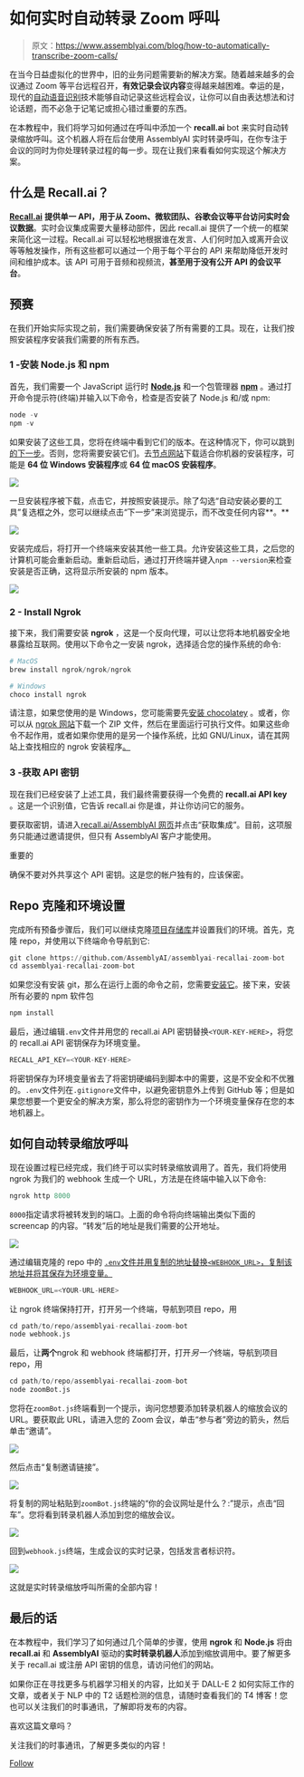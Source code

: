 # 如何实时自动转录 Zoom 呼叫

> 原文：<https://www.assemblyai.com/blog/how-to-automatically-transcribe-zoom-calls/>

在当今日益虚拟化的世界中，旧的业务问题需要新的解决方案。随着越来越多的会议通过 Zoom 等平台远程召开，**有效记录会议内容**变得越来越困难。幸运的是，现代的[自动语音识别](https://www.assemblyai.com/blog/what-is-asr/)技术能够自动记录这些远程会议，让你可以自由表达想法和讨论话题，而不必急于记笔记或担心错过重要的东西。

在本教程中，我们将学习如何通过在呼叫中添加一个 **recall.ai** bot 来实时自动转录缩放呼叫。这个机器人将在后台使用 AssemblyAI 实时转录呼叫，在你专注于会议的同时为你处理转录过程的每一步。现在让我们来看看如何实现这个解决方案。

## 什么是 Recall.ai？

[**Recall.ai**](https://www.recall.ai/) **提供单一 API，用于从 Zoom、微软团队、谷歌会议等平台访问实时会议数据**。实时会议集成需要大量移动部件，因此 recall.ai 提供了一个统一的框架来简化这一过程。Recall.ai 可以轻松地根据谁在发言、人们何时加入或离开会议等等触发操作，所有这些都可以通过一个用于每个平台的 API 来帮助降低开发时间和维护成本。该 API 可用于音频和视频流，**甚至用于没有公开 API 的会议平台**。

## 预赛

在我们开始实际实现之前，我们需要确保安装了所有需要的工具。现在，让我们按照安装程序安装我们需要的所有东西。

### 1 -安装 Node.js 和 npm

首先，我们需要一个 JavaScript 运行时 **[Node.js](https://en.wikipedia.org/wiki/Node.js)** 和一个包管理器 **[npm](https://en.wikipedia.org/wiki/Npm_(software))** 。通过打开命令提示符(终端)并输入以下命令，检查是否安装了 Node.js 和/或 npm:

```py
node -v
npm -v
```

如果安装了这些工具，您将在终端中看到它们的版本。在这种情况下，你可以跳到[的下一步](#2install-ngrok)。否则，您将需要安装它们。去[节点网站](https://nodejs.org/en/download/)下载适合你机器的安装程序，可能是 **64 位 Windows 安装程序**或 **64 位 macOS 安装程序**。

![](img/b03f2ac1ee85dcf485aa48989daf8bfd.png)

一旦安装程序被下载，点击它，并按照安装提示。除了勾选“自动安装必要的工具”复选框之外，您可以继续点击“下一步”来浏览提示，而不改变任何内容**。**

![](img/b097e25d767f954c4405719b5b4f3d6a.png)

安装完成后，将打开一个终端来安装其他一些工具。允许安装这些工具，之后您的计算机可能会重新启动。重新启动后，通过打开终端并键入`npm --version`来检查安装是否正确，这将显示所安装的 npm 版本。

![](img/b8a1ad130b45eb40cd37d179df06d568.png)

### 2 - Install Ngrok

接下来，我们需要安装 **ngrok** ，这是一个反向代理，可以让您将本地机器安全地暴露给互联网。使用以下命令之一安装 ngrok，选择适合您的操作系统的命令:

```py
# MacOS
brew install ngrok/ngrok/ngrok

# Windows
choco install ngrok
```

请注意，如果您使用的是 Windows，您可能需要先[安装 chocolatey](https://chocolatey.org/install) 。或者，你可以从 [ngrok 网站](https://ngrok.com/download)下载一个 ZIP 文件，然后在里面运行可执行文件。如果这些命令不起作用，或者如果你使用的是另一个操作系统，比如 GNU/Linux，请在其网站上查找相应的 ngrok 安装程序[。](https://ngrok.com/download)

### 3 -获取 API 密钥

现在我们已经安装了上述工具，我们最终需要获得一个免费的 **recall.ai API key** 。这是一个识别值，它告诉 recall.ai 你是谁，并让你访问它的服务。

要获取密钥，请进入[recall.ai/AssemblyAI 网页](https://www.recall.ai/assemblyai)并点击“获取集成”。目前，这项服务只能通过邀请提供，但只有 AssemblyAI 客户才能使用。

重要的

确保不要对外共享这个 API 密钥。这是您的帐户独有的，应该保密。

## Repo 克隆和环境设置

完成所有预备步骤后，我们可以继续克隆[项目存储库](https://github.com/AssemblyAI/assemblyai-recallai-zoom-bot)并设置我们的环境。首先，克隆 repo，并使用以下终端命令导航到它:

```py
git clone https://github.com/AssemblyAI/assemblyai-recallai-zoom-bot
cd assemblyai-recallai-zoom-bot
```

如果您没有安装 git，那么在运行上面的命令之前，您需要[安装它](https://git-scm.com/downloads)。接下来，安装所有必要的 npm 软件包

```py
npm install
```

最后，通过编辑`.env`文件并用您的 recall.ai API 密钥替换`<YOUR-KEY-HERE>`，将您的 recall.ai API 密钥保存为环境变量。

```py
RECALL_API_KEY=<YOUR-KEY-HERE> 
```

将密钥保存为环境变量省去了将密钥硬编码到脚本中的需要，这是不安全和不优雅的。`.env`文件列在`.gitignore`文件中，以避免密钥意外上传到 GitHub 等；但是如果您想要一个更安全的解决方案，那么将您的密钥作为一个环境变量保存在您的本地机器上。

## 如何自动转录缩放呼叫

现在设置过程已经完成，我们终于可以实时转录缩放调用了。首先，我们将使用 ngrok 为我们的 webhook 生成一个 URL，方法是在终端中输入以下命令:

```py
ngrok http 8000
```

`8000`指定请求将被转发到的端口。上面的命令将向终端输出类似下面的 screencap 的内容。“转发”后的地址是我们需要的公开地址。

![](img/d5d2144491fc2884367d8f5f0cdfd7fa.png)

通过编辑克隆的 repo 中的 [`.env`文件并用复制的地址替换`<WEBHOOK_URL>`，复制该地址并将其保存为环境变量。](https://github.com/AssemblyAI/assemblyai-recallai-zoom-bot/blob/main/.env)

```py
WEBHOOK_URL=<YOUR-URL-HERE> 
```

让 ngrok 终端保持打开，打开另一个终端，导航到项目 repo，用

```py
cd path/to/repo/assemblyai-recallai-zoom-bot
node webhook.js
```

最后，让**两个**ngrok 和 webhook 终端都打开，打开*另一个*终端，导航到项目 repo，用

```py
cd path/to/repo/assemblyai-recallai-zoom-bot
node zoomBot.js
```

您将在`zoomBot.js`终端看到一个提示，询问您想要添加转录机器人的缩放会议的 URL。要获取此 URL，请进入您的 Zoom 会议，单击“参与者”旁边的箭头，然后单击“邀请”。

![](img/2a67e43d8a6f80ed505098d8ef0a5523.png)

然后点击“复制邀请链接”。

![](img/5f5827a34fb6e648cf6b19e2f4deeadd.png)

将复制的网址粘贴到`zoomBot.js`终端的“你的会议网址是什么？:”提示，点击“回车”。您将看到转录机器人添加到您的缩放会议。

![](img/622c06f7bdbcb2189c4b626e81eb6cc7.png)

回到`webhook.js`终端，生成会议的实时记录，包括发言者标识符。

![](img/b910aa5d13878396883bf714c94ff37e.png)

这就是实时转录缩放呼叫所需的全部内容！

## 最后的话

在本教程中，我们学习了如何通过几个简单的步骤，使用 **ngrok** 和 **Node.js** 将由 **recall.ai** 和 **AssemblyAI** 驱动的**实时转录机器人**添加到缩放调用中。要了解更多关于 recall.ai 或注册 API 密钥的信息，请访问他们的网站。

如果你正在寻找更多与机器学习相关的内容，比如关于 DALL-E 2 如何实际工作的文章，或者关于 NLP 中的 T2 话题检测的信息，请随时查看我们的 T4 博客！您也可以关注我们的时事通讯，了解即将发布的内容。

喜欢这篇文章吗？

关注我们的时事通讯，了解更多类似的内容！

[Follow](https://assemblyai.us17.list-manage.com/subscribe?u=cb9db7b18b274c2d402a56c5f&id=2116bf7c68)